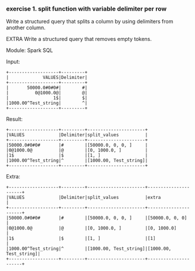 ### exercise 1. split function with variable delimiter per row

Write a structured query that splits a column by using delimiters from another column.

EXTRA Write a structured query that removes empty tokens.

Module: Spark SQL

Input:
```
+-------------------+---------+
|             VALUES|Delimiter|
+-------------------+---------+
|       50000.0#0#0#|        #|
|          0@1000.0@|        @|
|                 1$|        $|
|1000.00^Test_string|        ^|
+-------------------+---------+
```

Result:
```
+-------------------+---------+----------------------+
|VALUES             |Delimiter|split_values          |
+-------------------+---------+----------------------+
|50000.0#0#0#       |#        |[50000.0, 0, 0, ]     |
|0@1000.0@          |@        |[0, 1000.0, ]         |
|1$                 |$        |[1, ]                 |
|1000.00^Test_string|^        |[1000.00, Test_string]|
+-------------------+---------+----------------------+
```

Extra:
```
+-------------------+---------+----------------------+----------------------+
|VALUES             |Delimiter|split_values          |extra                 |
+-------------------+---------+----------------------+----------------------+
|50000.0#0#0#       |#        |[50000.0, 0, 0, ]     |[50000.0, 0, 0]       |
|0@1000.0@          |@        |[0, 1000.0, ]         |[0, 1000.0]           |
|1$                 |$        |[1, ]                 |[1]                   |
|1000.00^Test_string|^        |[1000.00, Test_string]|[1000.00, Test_string]|
+-------------------+---------+----------------------+----------------------+
```